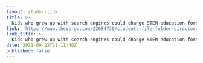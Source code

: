 ```yaml
---
layout: study--link
title: >-
  Kids who grew up with search engines could change STEM education forever - The Verge
link: 'https://www.theverge.com/22684730/students-file-folder-directory-structure-education-gen-z'
link_title: >-
  Kids who grew up with search engines could change STEM education forever - The Verge
date: 2021-09-22T21:11:40Z
published: false
---
```


